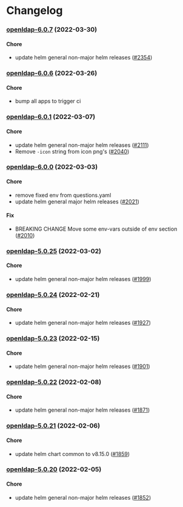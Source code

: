 # Changelog<br>


<a name="openldap-6.0.7"></a>
### [openldap-6.0.7](https://github.com/truecharts/apps/compare/openldap-6.0.6...openldap-6.0.7) (2022-03-30)

#### Chore

* update helm general non-major helm releases ([#2354](https://github.com/truecharts/apps/issues/2354))



<a name="openldap-6.0.6"></a>
### [openldap-6.0.6](https://github.com/truecharts/apps/compare/openldap-6.0.5...openldap-6.0.6) (2022-03-26)

#### Chore

* bump all apps to trigger ci



<a name="openldap-6.0.1"></a>
### [openldap-6.0.1](https://github.com/truecharts/apps/compare/openldap-6.0.0...openldap-6.0.1) (2022-03-07)

#### Chore

* update helm general non-major helm releases ([#2111](https://github.com/truecharts/apps/issues/2111))
* Remove `-icon` string from icon png's ([#2040](https://github.com/truecharts/apps/issues/2040))



<a name="openldap-6.0.0"></a>
### [openldap-6.0.0](https://github.com/truecharts/apps/compare/openldap-5.0.25...openldap-6.0.0) (2022-03-03)

#### Chore

* remove fixed env from questions.yaml
* update helm general major helm releases ([#2021](https://github.com/truecharts/apps/issues/2021))

#### Fix

* BREAKING CHANGE Move some env-vars outside of env section ([#2010](https://github.com/truecharts/apps/issues/2010))



<a name="openldap-5.0.25"></a>
### [openldap-5.0.25](https://github.com/truecharts/apps/compare/openldap-5.0.24...openldap-5.0.25) (2022-03-02)

#### Chore

* update helm general non-major helm releases ([#1999](https://github.com/truecharts/apps/issues/1999))



<a name="openldap-5.0.24"></a>
### [openldap-5.0.24](https://github.com/truecharts/apps/compare/openldap-5.0.23...openldap-5.0.24) (2022-02-21)

#### Chore

* update helm general non-major helm releases ([#1927](https://github.com/truecharts/apps/issues/1927))



<a name="openldap-5.0.23"></a>
### [openldap-5.0.23](https://github.com/truecharts/apps/compare/openldap-5.0.22...openldap-5.0.23) (2022-02-15)

#### Chore

* update helm general non-major helm releases ([#1901](https://github.com/truecharts/apps/issues/1901))



<a name="openldap-5.0.22"></a>
### [openldap-5.0.22](https://github.com/truecharts/apps/compare/openldap-5.0.21...openldap-5.0.22) (2022-02-08)

#### Chore

* update helm general non-major helm releases ([#1871](https://github.com/truecharts/apps/issues/1871))



<a name="openldap-5.0.21"></a>
### [openldap-5.0.21](https://github.com/truecharts/apps/compare/openldap-5.0.20...openldap-5.0.21) (2022-02-06)

#### Chore

* update helm chart common to v8.15.0 ([#1859](https://github.com/truecharts/apps/issues/1859))



<a name="openldap-5.0.20"></a>
### [openldap-5.0.20](https://github.com/truecharts/apps/compare/openldap-5.0.19...openldap-5.0.20) (2022-02-05)

#### Chore

* update helm general non-major helm releases ([#1852](https://github.com/truecharts/apps/issues/1852))



